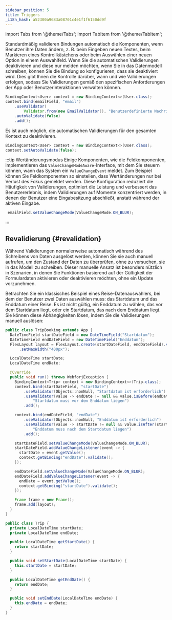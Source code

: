```yaml
---
sidebar_position: 5
title: Triggers
_i18n_hash: a52300a9683a08701c4e1f1f6150dd9f
---
```

<!-- vale off -->

import Tabs from '@theme/Tabs';
import TabItem from '@theme/TabItem';

<!-- vale on -->

Standardmäßig validieren Bindungen automatisch die Komponenten, wenn Benutzer ihre Daten ändern, z. B. beim Eingeben neuen Textes, beim Markieren eines Kontrollkästchens oder beim Auswählen einer neuen Option in einem Auswahlfeld. Wenn Sie die automatischen Validierungen deaktivieren und diese nur melden möchten, wenn Sie in das Datenmodell schreiben, können Sie die Bindung so konfigurieren, dass sie deaktiviert wird. Dies gibt Ihnen die Kontrolle darüber, wann und wie Validierungen erfolgen, sodass Sie Validierungen gemäß den spezifischen Anforderungen der App oder Benutzerinteraktionen verwalten können.

```java
BindingContext<User> context = new BindingContext<>(User.class);
context.bind(emailField, "email")
    .useValidator(
        Validator.from(new EmailValidator(), "Benutzerdefinierte Nachricht für ungültige E-Mail-Adresse"))
    .autoValidate(false)
    .add();
```

Es ist auch möglich, die automatischen Validierungen für den gesamten Kontext zu deaktivieren.

```java
BindingContext<User> context = new BindingContext<>(User.class);
context.setAutoValidate(false);
```

:::tip Wertänderungsmodus
Einige Komponenten, wie die Feldkomponenten, implementieren das `ValueChangeModeAware`-Interface, mit dem Sie steuern können, wann das System ein `ValueChangeEvent` meldet. Zum Beispiel können Sie Feldkomponenten so einstellen, dass Wertänderungen nur bei Verlust des Fokus gemeldet werden. Diese Konfiguration reduziert die Häufigkeit von Validierungen, optimiert die Leistung und verbessert das Benutzererlebnis, indem Validierungen auf Momente konzentriert werden, in denen der Benutzer eine Eingabesitzung abschließt, anstatt während der aktiven Eingabe.

```java
 emailField.setValueChangeMode(ValueChangeMode.ON_BLUR);
```
:::

## Revalidierung {#revalidation}

Während Validierungen normalerweise automatisch während des Schreibens von Daten ausgelöst werden, können Sie sie auch manuell aufrufen, um den Zustand der Daten zu überprüfen, ohne zu versuchen, sie in das Modell zu schreiben. Dieser manuelle Ansatz ist besonders nützlich in Szenarien, in denen Sie Funktionen basierend auf der Gültigkeit der Formulardaten aktivieren oder deaktivieren möchten, ohne ein Update vorzunehmen.

Betrachten Sie ein klassisches Beispiel eines Reise-Datenauswählers, bei dem der Benutzer zwei Daten auswählen muss: das Startdatum und das Enddatum einer Reise. Es ist nicht gültig, ein Enddatum zu wählen, das vor dem Startdatum liegt, oder ein Startdatum, das nach dem Enddatum liegt. Sie können diese Abhängigkeiten lösen, indem Sie die Validierungen manuell auslösen:

<Tabs>
<TabItem value="TripBooking" label="TripBooking.java">

```java showLineNumbers
public class TripBooking extends App {
  DateTimeField startDateField = new DateTimeField("Startdatum");
  DateTimeField endDateField = new DateTimeField("Enddatum");
  FlexLayout layout = FlexLayout.create(startDateField, endDateField).vertical().build().setStyle("margin", "20px auto")
      .setMaxWidth("400px");

  LocalDateTime startDate;
  LocalDateTime endDate;

  @Override
  public void run() throws WebforjException {
    BindingContext<Trip> context = new BindingContext<>(Trip.class);
    context.bind(startDateField, "startDate")
        .useValidator(Objects::nonNull, "Startdatum ist erforderlich")
        .useValidator(value -> endDate != null && value.isBefore(endDate),
            "Startdatum muss vor dem Enddatum liegen")
        .add();

    context.bind(endDateField, "endDate")
        .useValidator(Objects::nonNull, "Enddatum ist erforderlich")
        .useValidator(value -> startDate != null && value.isAfter(startDate),
            "Enddatum muss nach dem Startdatum liegen")
        .add();

    startDateField.setValueChangeMode(ValueChangeMode.ON_BLUR);
    startDateField.addValueChangeListener(event -> {
      startDate = event.getValue();
      context.getBinding("endDate").validate();
    });

    endDateField.setValueChangeMode(ValueChangeMode.ON_BLUR);
    endDateField.addValueChangeListener(event -> {
      endDate = event.getValue();
      context.getBinding("startDate").validate();
    });

    Frame frame = new Frame();
    frame.add(layout);
  }
}
```

</TabItem>
<TabItem value="Trip" label="Trip.java">

```java showLineNumbers
public class Trip {
  private LocalDateTime startDate;
  private LocalDateTime endDate;

  public LocalDateTime getStartDate() {
    return startDate;
  }

  public void setStartDate(LocalDateTime startDate) {
    this.startDate = startDate;
  }

  public LocalDateTime getEndDate() {
    return endDate;
  }

  public void setEndDate(LocalDateTime endDate) {
    this.endDate = endDate;
  }
}
```

</TabItem>
</Tabs>
